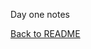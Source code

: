 Day one notes

[Back to README](https://github.com/taylor-c-williams/dev-101-notes/blob/997c2b43f4548691a01b7d36507d050b435bf105/README.md)